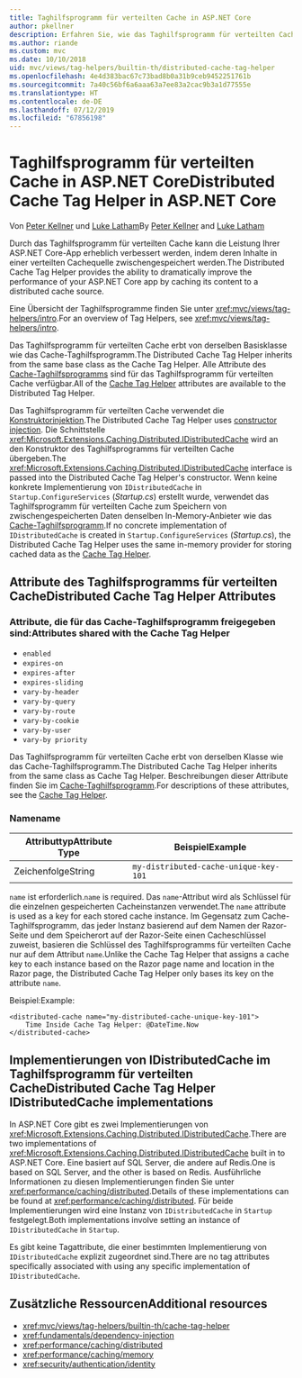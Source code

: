 ```yaml
---
title: Taghilfsprogramm für verteilten Cache in ASP.NET Core
author: pkellner
description: Erfahren Sie, wie das Taghilfsprogramm für verteilten Cache verwendet wird.
ms.author: riande
ms.custom: mvc
ms.date: 10/10/2018
uid: mvc/views/tag-helpers/builtin-th/distributed-cache-tag-helper
ms.openlocfilehash: 4e4d383bac67c73bad8b0a31b9ceb9452251761b
ms.sourcegitcommit: 7a40c56bf6a6aaa63a7ee83a2cac9b3a1d77555e
ms.translationtype: HT
ms.contentlocale: de-DE
ms.lasthandoff: 07/12/2019
ms.locfileid: "67856198"
---
```

# <a name="distributed-cache-tag-helper-in-aspnet-core"></a><span data-ttu-id="07029-103">Taghilfsprogramm für verteilten Cache in ASP.NET Core</span><span class="sxs-lookup"><span data-stu-id="07029-103">Distributed Cache Tag Helper in ASP.NET Core</span></span>

<span data-ttu-id="07029-104">Von [Peter Kellner](https://peterkellner.net) und [Luke Latham](https://github.com/guardrex)</span><span class="sxs-lookup"><span data-stu-id="07029-104">By [Peter Kellner](https://peterkellner.net) and [Luke Latham](https://github.com/guardrex)</span></span>

<span data-ttu-id="07029-105">Durch das Taghilfsprogramm für verteilten Cache kann die Leistung Ihrer ASP.NET Core-App erheblich verbessert werden, indem deren Inhalte in einer verteilten Cachequelle zwischengespeichert werden.</span><span class="sxs-lookup"><span data-stu-id="07029-105">The Distributed Cache Tag Helper provides the ability to dramatically improve the performance of your ASP.NET Core app by caching its content to a distributed cache source.</span></span>

<span data-ttu-id="07029-106">Eine Übersicht der Taghilfsprogramme finden Sie unter <xref:mvc/views/tag-helpers/intro>.</span><span class="sxs-lookup"><span data-stu-id="07029-106">For an overview of Tag Helpers, see <xref:mvc/views/tag-helpers/intro>.</span></span>

<span data-ttu-id="07029-107">Das Taghilfsprogramm für verteilten Cache erbt von derselben Basisklasse wie das Cache-Taghilfsprogramm.</span><span class="sxs-lookup"><span data-stu-id="07029-107">The Distributed Cache Tag Helper inherits from the same base class as the Cache Tag Helper.</span></span> <span data-ttu-id="07029-108">Alle Attribute des [Cache-Taghilfsprogramms](xref:mvc/views/tag-helpers/builtin-th/cache-tag-helper) sind für das Taghilfsprogramm für verteilten Cache verfügbar.</span><span class="sxs-lookup"><span data-stu-id="07029-108">All of the [Cache Tag Helper](xref:mvc/views/tag-helpers/builtin-th/cache-tag-helper) attributes are available to the Distributed Tag Helper.</span></span>

<span data-ttu-id="07029-109">Das Taghilfsprogramm für verteilten Cache verwendet die [Konstruktorinjektion](xref:fundamentals/dependency-injection#constructor-injection-behavior).</span><span class="sxs-lookup"><span data-stu-id="07029-109">The Distributed Cache Tag Helper uses [constructor injection](xref:fundamentals/dependency-injection#constructor-injection-behavior).</span></span> <span data-ttu-id="07029-110">Die Schnittstelle <xref:Microsoft.Extensions.Caching.Distributed.IDistributedCache> wird an den Konstruktor des Taghilfsprogramms für verteilten Cache übergeben.</span><span class="sxs-lookup"><span data-stu-id="07029-110">The <xref:Microsoft.Extensions.Caching.Distributed.IDistributedCache> interface is passed into the Distributed Cache Tag Helper's constructor.</span></span> <span data-ttu-id="07029-111">Wenn keine konkrete Implementierung von `IDistributedCache` in `Startup.ConfigureServices` (*Startup.cs*) erstellt wurde, verwendet das Taghilfsprogramm für verteilten Cache zum Speichern von zwischengespeicherten Daten denselben In-Memory-Anbieter wie das [Cache-Taghilfsprogramm](xref:mvc/views/tag-helpers/builtin-th/cache-tag-helper).</span><span class="sxs-lookup"><span data-stu-id="07029-111">If no concrete implementation of `IDistributedCache` is created in `Startup.ConfigureServices` (*Startup.cs*), the Distributed Cache Tag Helper uses the same in-memory provider for storing cached data as the [Cache Tag Helper](xref:mvc/views/tag-helpers/builtin-th/cache-tag-helper).</span></span>

## <a name="distributed-cache-tag-helper-attributes"></a><span data-ttu-id="07029-112">Attribute des Taghilfsprogramms für verteilten Cache</span><span class="sxs-lookup"><span data-stu-id="07029-112">Distributed Cache Tag Helper Attributes</span></span>

### <a name="attributes-shared-with-the-cache-tag-helper"></a><span data-ttu-id="07029-113">Attribute, die für das Cache-Taghilfsprogramm freigegeben sind:</span><span class="sxs-lookup"><span data-stu-id="07029-113">Attributes shared with the Cache Tag Helper</span></span>

* `enabled`
* `expires-on`
* `expires-after`
* `expires-sliding`
* `vary-by-header`
* `vary-by-query`
* `vary-by-route`
* `vary-by-cookie`
* `vary-by-user`
* `vary-by priority`

<span data-ttu-id="07029-114">Das Taghilfsprogramm für verteilten Cache erbt von derselben Klasse wie das Cache-Taghilfsprogramm.</span><span class="sxs-lookup"><span data-stu-id="07029-114">The Distributed Cache Tag Helper inherits from the same class as Cache Tag Helper.</span></span> <span data-ttu-id="07029-115">Beschreibungen dieser Attribute finden Sie im [Cache-Taghilfsprogramm](xref:mvc/views/tag-helpers/builtin-th/cache-tag-helper).</span><span class="sxs-lookup"><span data-stu-id="07029-115">For descriptions of these attributes, see the [Cache Tag Helper](xref:mvc/views/tag-helpers/builtin-th/cache-tag-helper).</span></span>

### <a name="name"></a><span data-ttu-id="07029-116">Name</span><span class="sxs-lookup"><span data-stu-id="07029-116">name</span></span>

| <span data-ttu-id="07029-117">Attributtyp</span><span class="sxs-lookup"><span data-stu-id="07029-117">Attribute Type</span></span> | <span data-ttu-id="07029-118">Beispiel</span><span class="sxs-lookup"><span data-stu-id="07029-118">Example</span></span>                               |
| -------------- | ------------------------------------- |
| <span data-ttu-id="07029-119">Zeichenfolge</span><span class="sxs-lookup"><span data-stu-id="07029-119">String</span></span>         | `my-distributed-cache-unique-key-101` |

<span data-ttu-id="07029-120">`name` ist erforderlich.</span><span class="sxs-lookup"><span data-stu-id="07029-120">`name` is required.</span></span> <span data-ttu-id="07029-121">Das `name`-Attribut wird als Schlüssel für die einzelnen gespeicherten Cacheinstanzen verwendet.</span><span class="sxs-lookup"><span data-stu-id="07029-121">The `name` attribute is used as a key for each stored cache instance.</span></span> <span data-ttu-id="07029-122">Im Gegensatz zum Cache-Taghilfsprogramm, das jeder Instanz basierend auf dem Namen der Razor-Seite und dem Speicherort auf der Razor-Seite einen Cacheschlüssel zuweist, basieren die Schlüssel des Taghilfsprogramms für verteilten Cache nur auf dem Attribut `name`.</span><span class="sxs-lookup"><span data-stu-id="07029-122">Unlike the Cache Tag Helper that assigns a cache key to each instance based on the Razor page name and location in the Razor page, the Distributed Cache Tag Helper only bases its key on the attribute `name`.</span></span>

<span data-ttu-id="07029-123">Beispiel:</span><span class="sxs-lookup"><span data-stu-id="07029-123">Example:</span></span>

```cshtml
<distributed-cache name="my-distributed-cache-unique-key-101">
    Time Inside Cache Tag Helper: @DateTime.Now
</distributed-cache>
```

## <a name="distributed-cache-tag-helper-idistributedcache-implementations"></a><span data-ttu-id="07029-124">Implementierungen von IDistributedCache im Taghilfsprogramm für verteilten Cache</span><span class="sxs-lookup"><span data-stu-id="07029-124">Distributed Cache Tag Helper IDistributedCache implementations</span></span>

<span data-ttu-id="07029-125">In ASP.NET Core gibt es zwei Implementierungen von <xref:Microsoft.Extensions.Caching.Distributed.IDistributedCache>.</span><span class="sxs-lookup"><span data-stu-id="07029-125">There are two implementations of <xref:Microsoft.Extensions.Caching.Distributed.IDistributedCache> built in to ASP.NET Core.</span></span> <span data-ttu-id="07029-126">Eine basiert auf SQL Server, die andere auf Redis.</span><span class="sxs-lookup"><span data-stu-id="07029-126">One is based on SQL Server, and the other is based on Redis.</span></span> <span data-ttu-id="07029-127">Ausführliche Informationen zu diesen Implementierungen finden Sie unter <xref:performance/caching/distributed>.</span><span class="sxs-lookup"><span data-stu-id="07029-127">Details of these implementations can be found at <xref:performance/caching/distributed>.</span></span> <span data-ttu-id="07029-128">Für beide Implementierungen wird eine Instanz von `IDistributedCache` in `Startup` festgelegt.</span><span class="sxs-lookup"><span data-stu-id="07029-128">Both implementations involve setting an instance of `IDistributedCache` in `Startup`.</span></span>

<span data-ttu-id="07029-129">Es gibt keine Tagattribute, die einer bestimmten Implementierung von `IDistributedCache` explizit zugeordnet sind.</span><span class="sxs-lookup"><span data-stu-id="07029-129">There are no tag attributes specifically associated with using any specific implementation of `IDistributedCache`.</span></span>

## <a name="additional-resources"></a><span data-ttu-id="07029-130">Zusätzliche Ressourcen</span><span class="sxs-lookup"><span data-stu-id="07029-130">Additional resources</span></span>

* <xref:mvc/views/tag-helpers/builtin-th/cache-tag-helper>
* <xref:fundamentals/dependency-injection>
* <xref:performance/caching/distributed>
* <xref:performance/caching/memory>
* <xref:security/authentication/identity>
